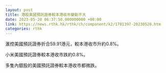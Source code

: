 ```yaml
---
layout: post
title: 港股美國預託證券較本港收市變動不大
date: 2023-05-20 06:37:50.000000000 +08:00
link: https://news.rthk.hk/rthk/ch/component/k2/1701397-20230520.htm
categories: rthk
---
```


滙控美國預託證券折合59.91港元，較本港收市升約0.8%。

小米美國預託證券較本港收市跌約0.8%。

多隻內銀股的美國預託證券較本港收市都微跌。
